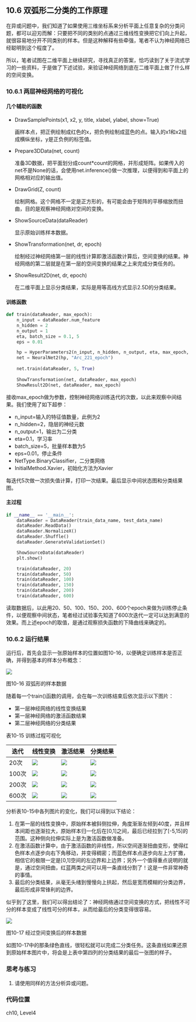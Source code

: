 <!--Copyright © Microsoft Corporation. All rights reserved.
  适用于[License](https://github.com/Microsoft/ai-edu/blob/master/LICENSE.md)版权许可-->

## 10.6 双弧形二分类的工作原理

在异或问题中，我们知道了如果使用三维坐标系来分析平面上任意复杂的分类问题，都可以迎刃而解：只要把不同的类别的点通过三维线性变换把它们向上升起，就很容易地分开不同类别的样本。但是这种解释有些牵强，笔者不认为神经网络已经聪明到这个程度了。

所以，笔者试图在二维平面上继续研究，寻找真正的答案，恰巧读到了关于流式学习的一些资料，于是做了下述试验，来验证神经网络到底在二维平面上做了什么样的空间变换。

### 10.6.1 两层神经网络的可视化

#### 几个辅助的函数
- DrawSamplePoints(x1, x2, y, title, xlabel, ylabel, show=True)
  
  画样本点，把正例绘制成红色的x，把负例绘制成蓝色的点。输入的x1和x2组成横纵坐标，y是正负例的标签值。

- Prepare3DData(net, count)

  准备3D数据，把平面划分成count*count的网格，并形成矩阵。如果传入的net不是None的话，会使用net.inference()做一次推理，以便得到和平面上的网格相对应的输出值。

- DrawGrid(Z, count)

  绘制网格。这个网格不一定是正方形的，有可能会由于矩阵的平移缩放而扭曲，目的是观察神经网络对空间的变换。

- ShowSourceData(dataReader)

  显示原始训练样本数据。

- ShowTransformation(net, dr, epoch)

  绘制经过神经网络第一层的线性计算即激活函数计算后，空间变换的结果。神经网络的第二层就是在第一层的空间变换的结果之上来完成分类任务的。

- ShowResult2D(net, dr, epoch)

  在二维平面上显示分类结果，实际是用等高线方式显示2.5D的分类结果。

#### 训练函数

```Python
def train(dataReader, max_epoch):
    n_input = dataReader.num_feature
    n_hidden = 2
    n_output = 1
    eta, batch_size = 0.1, 5
    eps = 0.01

    hp = HyperParameters2(n_input, n_hidden, n_output, eta, max_epoch, batch_size, eps, NetType.BinaryClassifier, InitialMethod.Xavier)
    net = NeuralNet2(hp, "Arc_221_epoch")
    
    net.train(dataReader, 5, True)
    
    ShowTransformation(net, dataReader, max_epoch)
    ShowResult2D(net, dataReader, max_epoch)
```
接收max_epoch做为参数，控制神经网络训练迭代的次数，以此来观察中间结果。我们使用了如下超参：

- n_input=输入的特征值数量，此例为2
- n_hidden=2，隐层的神经元数
- n_output=1，输出为二分类
- eta=0.1，学习率
- batch_size=5，批量样本数为5
- eps=0.01，停止条件
- NetType.BinaryClassifier，二分类网络
- InitialMethod.Xavier，初始化方法为Xavier

每迭代5次做一次损失值计算，打印一次结果。最后显示中间状态图和分类结果图。

#### 主过程

```Python
if __name__ == '__main__':
    dataReader = DataReader(train_data_name, test_data_name)
    dataReader.ReadData()
    dataReader.NormalizeX()
    dataReader.Shuffle()
    dataReader.GenerateValidationSet()

    ShowSourceData(dataReader)
    plt.show()

    train(dataReader, 20)
    train(dataReader, 50)
    train(dataReader, 100)
    train(dataReader, 150)
    train(dataReader, 200)
    train(dataReader, 600)
```
读取数据后，以此用20、50、100、150、200、600个epoch来做为训练停止条件，以便观察中间状态，笔者经过试验事先知道了600次迭代一定可以达到满意的效果。而上述epoch的取值，是通过观察损失函数的下降曲线来确定的。

### 10.6.2 运行结果

运行后，首先会显示一张原始样本的位置如图10-16，以便确定训练样本是否正确，并得到基本的样本分布概念：

<img src="../Images/10/sin_data_source.png" ch="500" />

图10-16 双弧形的样本数据

随着每一个train()函数的调用，会在每一次训练结束后依次显示以下图片：

- 第一层神经网络的线性变换结果
- 第一层神经网络的激活函数结果
- 第二层神经网络的分类结果

表10-15 训练过程可视化

|迭代|线性变换|激活结果|分类结果|
|---|---|---|---|
|20次|<img src='../Images/10/sin_z1_20.png'/>|<img src='../Images/10/sin_a1_20.png'/>|<img src='../Images/10/sin_a2_20.png'/>|
|100次|<img src='../Images/10/sin_z1_100.png'/>|<img src='../Images/10/sin_a1_100.png'/>|<img src='../Images/10/sin_a2_100.png'/>|
|200次|<img src='../Images/10/sin_z1_200.png'/>|<img src='../Images/10/sin_a1_200.png'/>|<img src='../Images/10/sin_a2_200.png'/>|
|600次|<img src='../Images/10/sin_z1_600.png'/>|<img src='../Images/10/sin_a1_600.png'/>|<img src='../Images/10/sin_a2_600.png'/>|

分析表10-15中各列图片的变化，我们可以得到以下结论：

1. 在第一层的线性变换中，原始样本被斜侧拉伸，角度渐渐左倾到40度，并且样本间距也逐渐拉大，原始样本归一化后在[0,1]之间，最后已经拉到了[-5,15]的范围。这种侧向拉伸实际上是为激活函数做准备。
2. 在激活函数计算中，由于激活函数的非线性，所以空间逐渐扭曲变形，使得红色样本点逐步向右下角移动，并变得稠密；而蓝色样本点逐步向左上方扩撒，相信它的极限一定是[0,1]空间的左边界和上边界；另外一个值得重点说明的就是，通过空间扭曲，红蓝两类之间可以用一条直线分割了！这是一件非常神奇的事情。
3. 最后的分类结果，从毫无头绪到慢慢向上拱起，然后是宽而模糊的分类边界，最后形成非常锋利的边界。

似乎到了这里，我们可以得出结论了：神经网络通过空间变换的方式，把线性不可分的样本变成了线性可分的样本，从而给最后的分类变得很容易。

<img src="../Images/10/sin_a1_line.png" ch="500" />

图10-17 经过空间变换后的样本数据

如图10-17中的那条绿色直线，很轻松就可以完成二分类任务。这条直线如果还原到原始样本图片中，将会是上表中第四列的分类结果的最后一张图的样子。

### 思考与练习

1. 请使用同样的方法分析异或问题。

### 代码位置

ch10, Level4
